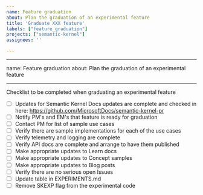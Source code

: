 ```yaml
---
name: Feature graduation
about: Plan the graduation of an experimental feature
title: 'Graduate XXX feature'
labels: ["feature_graduation"]
projects: ["semantic-kernel"]
assignees: ''

---
```


---
name: Feature graduation
about: Plan the graduation of an experimental feature

---

Checklist to be completed when graduating an experimental feature

- [ ]  Updates for Semantic Kernel Docs updates are complete and checked in here: https://github.com/MicrosoftDocs/semantic-kernel-pr
- [ ] Notify PM's and EM's that feature is ready for graduation
- [ ] Contact PM for list of sample use cases
- [ ] Verify there are sample implementations​ for each of the use cases
- [ ] Verify telemetry and logging are complete
- [ ] ​Verify API docs are complete and arrange to have them published
- [ ] Make appropriate updates to Learn docs​
- [ ] Make appropriate updates to Concept samples
- [ ] Make appropriate updates to Blog posts
- [ ] Verify there are no serious open Issues​​
- [ ] Update table in EXPERIMENTS.md
- [ ] Remove SKEXP​ flag from the experimental code
